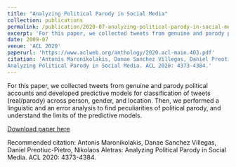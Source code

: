 ```yaml
---
title: "Analyzing Political Parody in Social Media"
collection: publications
permalink: /publication/2020-07-analyzing-political-parody-in-social-media
excerpt: 'For this paper, we collected tweets from genuine and parody political accounts and developed predictive models for classification of tweets (real/parody) across person, gender, and location. Then, we performed a linguistic and an error analysis to find peculiarities of political parody, and understand the limits of the predictive models.'
date: 2009-07
venue: 'ACL 2020'
paperurl: 'https://www.aclweb.org/anthology/2020.acl-main.403.pdf'
citation: 'Antonis Maronikolakis, Danae Sanchez Villegas, Daniel Preotiuc-Pietro, Nikolaos Aletras:
Analyzing Political Parody in Social Media. ACL 2020: 4373-4384.'
---
```

For this paper, we collected tweets from genuine and parody political accounts and developed predictive models for classification of tweets (real/parody) across person, gender, and location. Then, we performed a linguistic and an error analysis to find peculiarities of political parody, and understand the limits of the predictive models.

[Download paper here](https://www.aclweb.org/anthology/2020.acl-main.403.pdf)

Recommended citation: Antonis Maronikolakis, Danae Sanchez Villegas, Daniel Preotiuc-Pietro, Nikolaos Aletras:
Analyzing Political Parody in Social Media. ACL 2020: 4373-4384.
